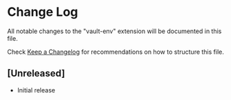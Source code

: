 # Change Log

All notable changes to the "vault-env" extension will be documented in this file.

Check [Keep a Changelog](http://keepachangelog.com/) for recommendations on how to structure this file.

## [Unreleased]

- Initial release